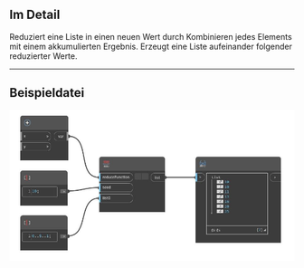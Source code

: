 ## Im Detail
Reduziert eine Liste in einen neuen Wert durch Kombinieren jedes Elements mit einem akkumulierten Ergebnis. Erzeugt eine Liste aufeinander folgender reduzierter Werte.
___
## Beispieldatei

![Scan](./CoreNodeModels.HigherOrder.ScanList_img.jpg)

